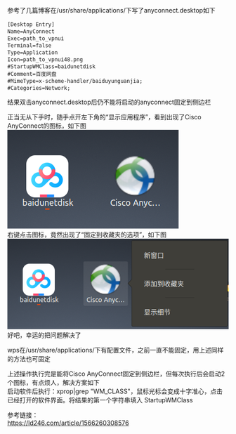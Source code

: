参考了几篇博客在/usr/share/applications/下写了anyconnect.desktop如下
```
[Desktop Entry]
Name=AnyConnect
Exec=path_to_vpnui
Terminal=false
Type=Application
Icon=path_to_vpnui48.png
#StartupWMClass=baidunetdisk
#Comment=百度网盘
#MimeType=x-scheme-handler/baiduyunguanjia;
#Categories=Network;
```
结果双击anyconnect.desktop后仍不能将启动的anyconnect固定到侧边栏

正当无从下手时，随手点开左下角的“显示应用程序”，看到出现了Cisco AnyConnect的图标，如下图  
![image](./0.png)  
右键点击图标，竟然出现了“固定到收藏夹的选项”，如下图  
![image](./1.png)  
好吧，幸运的把问题解决了  

wps在/usr/share/applications/下有配置文件，之前一直不能固定，用上述同样的方法也可固定

上述操作执行完是能将Cisco AnyConnect固定到侧边栏，但每次执行后会启动2个图标，有点烦人，解决方案如下  
启动软件后执行：xprop|grep "WM_CLASS"，鼠标光标会变成十字准心，点击已经打开的软件界面。将结果的第一个字符串填入 StartupWMClass

参考链接：  
https://ld246.com/article/1566260308576
